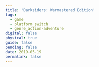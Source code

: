 ```yaml
---
title: 'Darksiders: Warmastered Edition'
tags:
  - game
  - platform_switch
  - genre_action-adventure
digital: false
physical: true
guide: false
pending: false
date: 2019-05-19
permalink: false
---
```


